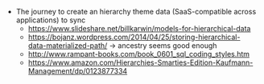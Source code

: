 - The journey to create an hierarchy theme data (SaaS-compatible across applications) to sync
	- https://www.slideshare.net/billkarwin/models-for-hierarchical-data
	- https://bojanz.wordpress.com/2014/04/25/storing-hierarchical-data-materialized-path/ -> ancestry seems good enough
	- http://www.rampant-books.com/book_0601_sql_coding_styles.htm
	- https://www.amazon.com/Hierarchies-Smarties-Edition-Kaufmann-Management/dp/0123877334